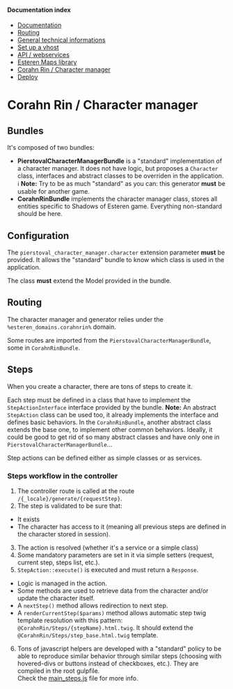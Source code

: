 
#### Documentation index

* [Documentation](../README.md)
* [Routing](routing.md)
* [General technical informations](technical.md)
* [Set up a vhost](vhosts.md)
* [API / webservices](api.md)
* [Esteren Maps library](maps.md)
* [Corahn Rin / Character manager](character_manager.md)
* [Deploy](deploy.md)

# Corahn Rin / Character manager

## Bundles

It's composed of two bundles:

* **PierstovalCharacterManagerBundle** is a "standard" implementation of a character manager. It does not have
logic, but proposes a `Character` class, interfaces and abstract classes to be overriden in the application.<br>
:information_source: **Note:** Try to be as much "standard" as you can: this generator **must** be usable for another game.
* **CorahnRinBundle** implements the character manager class, stores all entities specific to Shadows of Esteren
game. Everything non-standard should be here.

## Configuration

The `pierstoval_character_manager.character` extension parameter **must** be provided. It allows the "standard" bundle to know which class is used in the application.

The class **must** extend the Model provided in the bundle.

## Routing

The character manager and generator relies under the `%esteren_domains.corahnrin%` domain.

Some routes are imported from the `PierstovalCharacterManagerBundle`, some in `CorahnRinBundle`.

## Steps

When you create a character, there are tons of steps to create it.

Each step must be defined in a class that have to implement the `StepActionInterface` interface provided by the bundle.
**Note:** An abstract `StepAction` class can be used too, it already implements the interface and defines basic behaviors.
In the `CorahnRinBundle`, another abstract class extends the base one, to implement other common behaviors. Ideally, it could be good to get rid of so many abstract classes and have only one in `PierstovalCharacterManagerBundle`...

Step actions can be defined either as simple classes or as services.

### Steps workflow in the controller

1. The controller route is called at the route `/{_locale}/generate/{requestStep}`.
2. The step is validated to be sure that:
  * It exists
  * The character has access to it (meaning all previous steps are defined in the character stored in session).
3. The action is resolved (whether it's a service or a simple class)
4. Some mandatory parameters are set in it via simple setters (request, current step, steps list, etc.).
5. `StepAction::execute()` is executed and must return a `Response`.
  * Logic is managed in the action.
  * Some methods are used to retrieve data from the character and/or update the character itself.
  * A `nextStep()` method allows redirection to next step.
  * A `renderCurrentStep($params)` method allows automatic step twig template resolution with this pattern:
    `@CorahnRin/Steps/{stepName}.html.twig`. It should extend the `@CorahnRin/Steps/step_base.html.twig` template.
6. Tons of javascript helpers are developed with a "standard" policy to be able to reproduce similar behavior through
  similar steps (choosing with hovered-divs or buttons instead of checkboxes, etc.). They are compiled in the root gulpfile.<br>
  Check the [main_steps.js](../src/CorahnRin/CorahnRinBundle/Resources/assets/generator/js/main_steps.js) file for more info.
